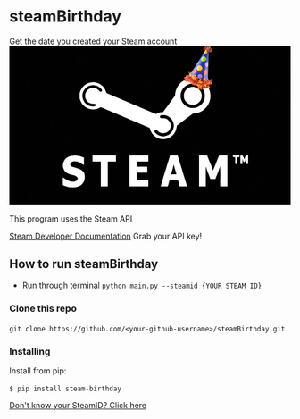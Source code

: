 # steamBirthday
Get the date you created your Steam account
![Steam Birthday](images/steamBday.jpg)

This program uses the Steam API 

[Steam Developer Documentation](https://steamcommunity.com/dev)
Grab your API key! 

## How to run steamBirthday
- Run through terminal 
`python main.py --steamid {YOUR STEAM ID}`

### Clone this repo 
`git clone https://github.com/<your-github-username>/steamBirthday.git`


### Installing 

Install from pip: 

`$ pip install steam-birthday`
    

[Don't know your SteamID? Click here](https://www.maketecheasier.com/find-steam-id/)
